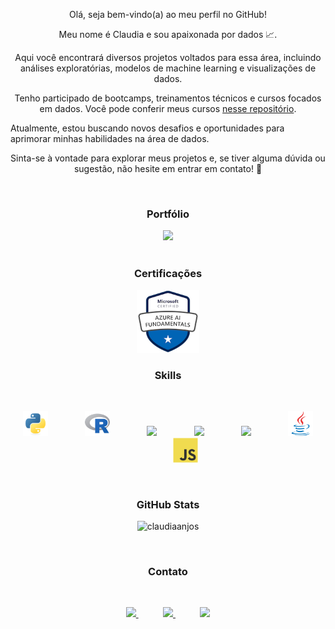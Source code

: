 <p align="center">
   Olá, seja bem-vindo(a) ao meu perfil no GitHub! 
<p align="center">
   Meu nome é Claudia e sou apaixonada por dados 📈. 
<p align="center">
   Aqui você encontrará diversos projetos voltados para essa área, incluindo análises exploratórias, modelos de machine learning e visualizações de dados.
<p align="center">
Tenho participado de bootcamps, treinamentos técnicos e cursos focados em dados. Você pode conferir meus cursos <a href="https://github.com/claudiaanjos/Cursos/blob/main/README.md">nesse repositório</a>.

Atualmente, estou buscando novos desafios e oportunidades para aprimorar minhas habilidades na área de dados.
<p align="center">
Sinta-se à vontade para explorar meus projetos e, se tiver alguma dúvida ou sugestão, não hesite em entrar em contato! 🤝 
</p>
<br>

<h3 align="center">Portfólio</h3>

<div align="center">
<img src='https://github-readme-stats.vercel.app/api/pin/?username=claudiaanjos&theme=dracula&repo=projetos-analise-dados' />
</div>

<br>
<h3 align="center">Certificações</h3>
<div align="center">
    <img height="100" src="https://github.com/claudiaanjos/claudiaanjos/blob/main/microsoft-certified-azure-ai-fundamentals%20p.png" /> </a>
</div>
<h3 align="center">Skills</h3>
<br>

<p align="center">
    <img height="40" src="https://raw.githubusercontent.com/devicons/devicon/master/icons/python/python-original.svg">
    &nbsp;&nbsp;&nbsp;&nbsp;&nbsp;&nbsp;&nbsp;&nbsp;&nbsp;&nbsp;&nbsp;&nbsp;&nbsp;
    <img height="40" src="https://github.com/devicons/devicon/blob/master/icons/r/r-original.svg">
    &nbsp;&nbsp;&nbsp;&nbsp;&nbsp;&nbsp;&nbsp;&nbsp;&nbsp;&nbsp;&nbsp;&nbsp;&nbsp;
    <img height="40" src="https://cdn.icon-icons.com/icons2/2699/PNG/512/google_bigquery_logo_icon_168150.png">
    &nbsp;&nbsp;&nbsp;&nbsp;&nbsp;&nbsp;&nbsp;&nbsp;&nbsp;&nbsp;&nbsp;&nbsp;&nbsp;
    <img height="40" src="https://cdn.jsdelivr.net/gh/devicons/devicon/icons/postgresql/postgresql-original.svg">
    &nbsp;&nbsp;&nbsp;&nbsp;&nbsp;&nbsp;&nbsp;&nbsp;&nbsp;&nbsp;&nbsp;&nbsp;&nbsp;
    <img height="40" src="https://github.com/microsoft/PowerBI-Icons/blob/main/SVG/Power-BI.svg">
    &nbsp;&nbsp;&nbsp;&nbsp;&nbsp;&nbsp;&nbsp;&nbsp;&nbsp;&nbsp;&nbsp;&nbsp;&nbsp;
    <img height="40" src="https://raw.githubusercontent.com/devicons/devicon/master/icons/java/java-original.svg">
    &nbsp;&nbsp;&nbsp;&nbsp;&nbsp;&nbsp;&nbsp;&nbsp;&nbsp;&nbsp;&nbsp;&nbsp;&nbsp;
    <img height="40" src="https://raw.githubusercontent.com/devicons/devicon/master/icons/javascript/javascript-original.svg">
</p>
<br>

<h3 align="center">GitHub Stats</h3>
<p align="center">
    <img src="https://github-readme-stats.vercel.app/api?username=claudiaanjos&theme=dracula&hide=contribs&show_icons=true&rank_icon=github" alt="claudiaanjos" height="165" width="420"/>
</p>
<br>

<h3 align="center">Contato</h3>
<br>

<p align="center">
    <a href="https://github.com/claudiaanjos" target="_blank">
        <img  src="https://img.shields.io/badge/claudiaanjos-%23100000.svg?&style=for-the-badge&logo=github&logoColor=white&link=mailto:https://github.com/claudiaanjos">
    </a>
    &nbsp;&nbsp;&nbsp;&nbsp;&nbsp;&nbsp;&nbsp;&nbsp;&nbsp;
    <a href="mailto:ndosanjosc@gmail.com" target="_blank">
        <img src="https://img.shields.io/badge/claudiaanjos-D14836?&style=for-the-badge&logo=gmail&logoColor=white&link=mailto:ndosanjosc@gmail.com">
    </a>
    &nbsp;&nbsp;&nbsp;&nbsp;&nbsp;&nbsp;&nbsp;&nbsp;&nbsp;
    <a href="https://www.linkedin.com/in/claudia-nogueira-dos-anjos-b71726215/" target="_blank">
        <img src="https://img.shields.io/badge/claudiaanjos-%230077B5.svg?&style=for-the-badge&logo=linkedin&logoColor=white&link=mailto:https://www.linkedin.com/in/claudia-   nogueira-dos-anjos-093407180/">
    </a>
</p>




